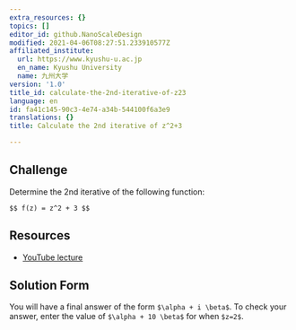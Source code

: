 ```yaml
---
extra_resources: {}
topics: []
editor_id: github.NanoScaleDesign
modified: 2021-04-06T08:27:51.233910577Z
affiliated_institute:
  url: https://www.kyushu-u.ac.jp
  en_name: Kyushu University
  name: 九州大学
version: '1.0'
title_id: calculate-the-2nd-iterative-of-z23
language: en
id: fa41c145-90c3-4e74-a34b-544100f6a3e9
translations: {}
title: Calculate the 2nd iterative of z^2+3

---
```


## Challenge
Determine the 2nd iterative of the following function:

`$$ f(z) = z^2 + 3 $$`


## Resources
- [YouTube lecture](https://www.youtube.com/watch?v=tg7PYsMg4B0&list=PLi7yHjesblV0sSfZzWdSUXGO683n_nJdQ&index=6)


## Solution Form
You will have a final answer of the form `$\alpha + i \beta$`. To check your answer, enter the value of `$\alpha + 10 \beta$` for when `$z=2$`.